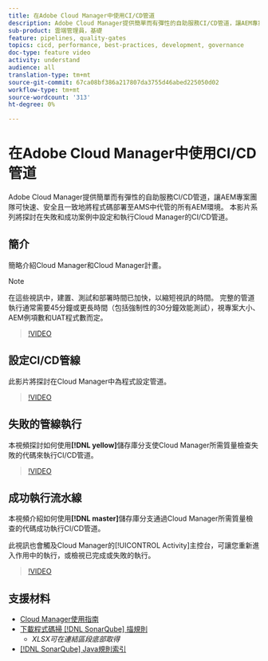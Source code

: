 ```yaml
---
title: 在Adobe Cloud Manager中使用CI/CD管道
description: Adobe Cloud Manager提供簡單而有彈性的自助服務CI/CD管道，讓AEM專案團隊可快速、安全且一致地將程式碼部署至AMS中代管的所有AEM環境。 本影片系列將探討在失敗和成功案例中設定和執行Cloud Manager的CI/CD管道。
sub-product: 雲端管理員，基礎
feature: pipelines, quality-gates
topics: cicd, performance, best-practices, development, governance
doc-type: feature video
activity: understand
audience: all
translation-type: tm+mt
source-git-commit: 67ca08bf386a217807da3755d46abed225050d02
workflow-type: tm+mt
source-wordcount: '313'
ht-degree: 0%

---
```



# 在Adobe Cloud Manager中使用CI/CD管道

Adobe Cloud Manager提供簡單而有彈性的自助服務CI/CD管道，讓AEM專案團隊可快速、安全且一致地將程式碼部署至AMS中代管的所有AEM環境。 本影片系列將探討在失敗和成功案例中設定和執行Cloud Manager的CI/CD管道。

## 簡介

簡略介紹Cloud Manager和Cloud Manager計畫。

>[!NOTE]
>
>在這些視訊中，建置、測試和部署時間已加快，以縮短視訊的時間。 完整的管道執行通常需要45分鐘或更長時間（包括強制性的30分鐘效能測試），視專案大小、AEM例項數和UAT程式數而定。

>[!VIDEO](https://video.tv.adobe.com/v/23082/?quality=12&learn=on)

## 設定CI/CD管線

此影片將探討在Cloud Manager中為程式設定管道。

>[!VIDEO](https://video.tv.adobe.com/v/23083/?quality=12&learn=on)

## 失敗的管線執行

本視頻探討如何使用&#x200B;**[!DNL yellow]**&#x200B;儲存庫分支使Cloud Manager所需質量檢查失敗的代碼來執行CI/CD管道。

>[!VIDEO](https://video.tv.adobe.com/v/23084/?quality=12&learn=on)

## 成功執行流水線

本視頻介紹如何使用&#x200B;**[!DNL master]**&#x200B;儲存庫分支通過Cloud Manager所需質量檢查的代碼成功執行CI/CD管道。

此視訊也會觸及Cloud Manager的[!UICONTROL Activity]主控台，可讓您重新進入作用中的執行，或檢視已完成或失敗的執行。

>[!VIDEO](https://video.tv.adobe.com/v/23085/?quality=12&learn=on)

## 支援材料

* [Cloud Manager使用指南](https://helpx.adobe.com/experience-manager/cloud-manager/user-guide.html)
* [下載程式碼掃 [!DNL SonarQube] 描規則](https://helpx.adobe.com/experience-manager/cloud-manager/using/understand-your-test-results.html#CodeQualityTesting)
   * *XLSX可在連結區段底部取得*
* [[!DNL SonarQube] Java規則索引](https://rules.sonarsource.com/java/)
